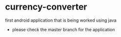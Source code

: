 # currency-converter
first android application that is being worked 
using java
- please check the master branch for the application

